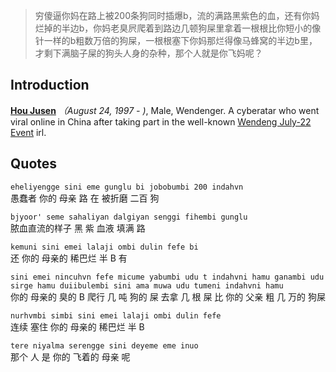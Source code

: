 > 穷傻逼你妈在路上被200条狗同时插爆b，流的满路黑紫色的血，还有你妈烂掉的半边b，你妈老臭屄爬着到路边几顿狗屎里拿着一根根比你短小的像针一样的b粗数万倍的狗屎，一根根塞下你妈那烂得像马蜂窝的半边b里，才剩下满脑子屎的狗头人身的杂种，那个人就是你飞妈呢？

## Introduction
[**Hou Jusen**](https://zh.m.wikipedia.org/zh-cn/%E4%BE%AF%E8%81%9A%E6%A3%AE) _（August 24, 1997 - )_, Male, Wendenger.
A cyberatar who went viral online in China after taking part in the well-known [Wendeng July-22 Event](http://news.nen.com.cn/system/2015/07/30/018322800.shtml) irl.

## Quotes
`eheliyengge sini eme gunglu bi jobobumbi 200 indahvn`  
愚蠢者 你的 母亲 路 在 被折磨 二百 狗

`bjyoor' seme sahaliyan dalgiyan senggi fihembi gunglu`  
脓血直流的样子 黑 紫 血液 填满 路

`kemuni sini emei lalaji ombi dulin fefe bi`  
还 你的 母亲的 稀巴烂 半 B 有

`sini emei nincuhvn fefe micume yabumbi udu t indahvni hamu ganambi udu sirge hamu duiibulembi sini ama muwa udu tumeni indahvni hamu`  
你的 母亲的 臭的 B 爬行 几 吨 狗的 屎 去拿 几 根 屎 比 你的 父亲 粗 几 万的 狗屎

`nurhvmbi simbi sini emei lalaji ombi dulin fefe`  
连续 塞住 你的 母亲的 稀巴烂 半 B

`tere niyalma serengge sini deyeme eme inuo`  
那个 人 是 你的 飞着的 母亲 呢
